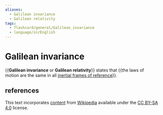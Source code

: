 ```yaml
---
aliases:
  - Galilean invariance
  - Galilean relativity
tags:
  - flashcard/general/Galilean_invariance
  - language/in/English
---
```


# Galilean invariance

{{__Galilean invariance__ or __Galilean relativity__}} states that {{the laws of motion are the same in all [inertial frames of reference](inertial%20frame%20of%20reference.md)}}.

## references

This text incorporates [content](https://en.wikipedia.org/wiki/Galilean_invariance) from [Wikipedia](Wikipedia.md) available under the [CC BY-SA 4.0](https://creativecommons.org/licenses/by-sa/4.0/) license.
